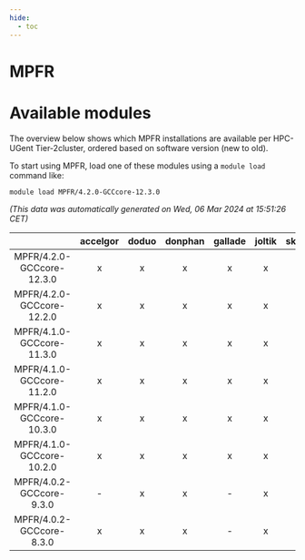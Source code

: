 ```yaml
---
hide:
  - toc
---
```


MPFR
====

# Available modules


The overview below shows which MPFR installations are available per HPC-UGent Tier-2cluster, ordered based on software version (new to old).

To start using MPFR, load one of these modules using a `module load` command like:

```shell
module load MPFR/4.2.0-GCCcore-12.3.0
```

*(This data was automatically generated on Wed, 06 Mar 2024 at 15:51:26 CET)*  

| |accelgor|doduo|donphan|gallade|joltik|skitty|
| :---: | :---: | :---: | :---: | :---: | :---: | :---: |
|MPFR/4.2.0-GCCcore-12.3.0|x|x|x|x|x|x|
|MPFR/4.2.0-GCCcore-12.2.0|x|x|x|x|x|x|
|MPFR/4.1.0-GCCcore-11.3.0|x|x|x|x|x|x|
|MPFR/4.1.0-GCCcore-11.2.0|x|x|x|x|x|x|
|MPFR/4.1.0-GCCcore-10.3.0|x|x|x|x|x|x|
|MPFR/4.1.0-GCCcore-10.2.0|x|x|x|x|x|x|
|MPFR/4.0.2-GCCcore-9.3.0|-|x|x|-|x|x|
|MPFR/4.0.2-GCCcore-8.3.0|x|x|x|-|x|x|
